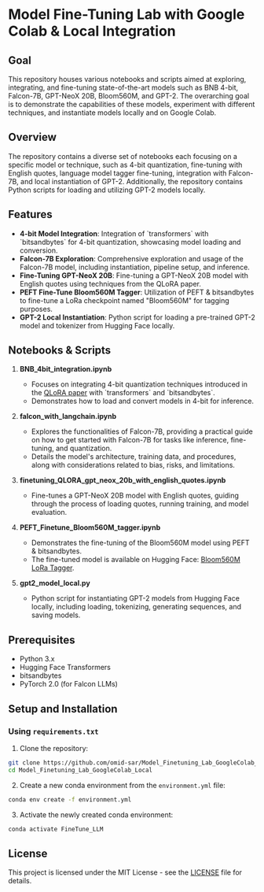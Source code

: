 # Model Fine-Tuning Lab with Google Colab & Local Integration

## Goal

This repository houses various notebooks and scripts aimed at exploring, integrating, and fine-tuning state-of-the-art models such as BNB 4-bit, Falcon-7B, GPT-NeoX 20B, Bloom560M, and GPT-2. The overarching goal is to demonstrate the capabilities of these models, experiment with different techniques, and instantiate models locally and on Google Colab.

## Overview

The repository contains a diverse set of notebooks each focusing on a specific model or technique, such as 4-bit quantization, fine-tuning with English quotes, language model tagger fine-tuning, integration with Falcon-7B, and local instantiation of GPT-2. Additionally, the repository contains Python scripts for loading and utilizing GPT-2 models locally.

## Features

- **4-bit Model Integration**: Integration of \`transformers\` with \`bitsandbytes\` for 4-bit quantization, showcasing model loading and conversion.
- **Falcon-7B Exploration**: Comprehensive exploration and usage of the Falcon-7B model, including instantiation, pipeline setup, and inference.
- **Fine-Tuning GPT-NeoX 20B**: Fine-tuning a GPT-NeoX 20B model with English quotes using techniques from the QLoRA paper.
- **PEFT Fine-Tune Bloom560M Tagger**: Utilization of PEFT & bitsandbytes to fine-tune a LoRa checkpoint named "Bloom560M" for tagging purposes.
- **GPT-2 Local Instantiation**: Python script for loading a pre-trained GPT-2 model and tokenizer from Hugging Face locally.

## Notebooks & Scripts

1. **BNB_4bit_integration.ipynb**
   - Focuses on integrating 4-bit quantization techniques introduced in the [QLoRA paper](https://arxiv.org/abs/2305.14314) with \`transformers\` and \`bitsandbytes\`.
   - Demonstrates how to load and convert models in 4-bit for inference.

2. **falcon_with_langchain.ipynb**
   - Explores the functionalities of Falcon-7B, providing a practical guide on how to get started with Falcon-7B for tasks like inference, fine-tuning, and quantization.
   - Details the model's architecture, training data, and procedures, along with considerations related to bias, risks, and limitations.

3. **finetuning_QLORA_gpt_neox_20b_with_english_quotes.ipynb**
   - Fine-tunes a GPT-NeoX 20B model with English quotes, guiding through the process of loading quotes, running training, and model evaluation.

4. **PEFT_Finetune_Bloom560M_tagger.ipynb**
   - Demonstrates the fine-tuning of the Bloom560M model using PEFT & bitsandbytes.
   - The fine-tuned model is available on Hugging Face: [Bloom560M LoRa Tagger](https://huggingface.co/Omid-sar/bloom-560M-lora-tagger).

5. **gpt2_model_local.py**
   - Python script for instantiating GPT-2 models from Hugging Face locally, including loading, tokenizing, generating sequences, and saving models.

## Prerequisites

- Python 3.x
- Hugging Face Transformers
- bitsandbytes
- PyTorch 2.0 (for Falcon LLMs)

## Setup and Installation

### Using `requirements.txt`

1. Clone the repository:
```sh
git clone https://github.com/omid-sar/Model_Finetuning_Lab_GoogleColab_Local
cd Model_Finetuning_Lab_GoogleColab_Local

```

2. Create a new conda environment from the `environment.yml` file:
```sh
conda env create -f environment.yml
```

3. Activate the newly created conda environment:
```sh
conda activate FineTune_LLM
```


## License

This project is licensed under the MIT License - see the [LICENSE](https://github.com/git/git-scm.com/blob/main/MIT-LICENSE.txt) file for details.

